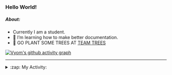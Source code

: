 ### Hello World!

##### About:
- Currently I am a student.
- 🌱 I’m learning how to make better documentation.
- 🌱 GO PLANT SOME TREES AT [TEAM TREES](https://teamtrees.org/)

[![Vyom's github activity graph](https://activity-graph.herokuapp.com/graph?username=Vyvy-vi)](https://github.com/ashutosh00710/github-readme-activity-graph)

---
<details>
  <summary>:zap: My Activity:</summary>
  
<!--START_SECTION:waka-->
![Code Time](http://img.shields.io/badge/Code%20Time-987%20hrs%2015%20mins-blue)

**I'm a Night 🦉** 

```text
🌞 Morning    90 commits     ███░░░░░░░░░░░░░░░░░░░░░░   13.72% 
🌆 Daytime    160 commits    ██████░░░░░░░░░░░░░░░░░░░   24.39% 
🌃 Evening    220 commits    ████████░░░░░░░░░░░░░░░░░   33.54% 
🌙 Night      186 commits    ███████░░░░░░░░░░░░░░░░░░   28.35%

```
📅 **I'm Most Productive on Friday** 

```text
Monday       92 commits     ███░░░░░░░░░░░░░░░░░░░░░░   14.02% 
Tuesday      102 commits    ████░░░░░░░░░░░░░░░░░░░░░   15.55% 
Wednesday    77 commits     ███░░░░░░░░░░░░░░░░░░░░░░   11.74% 
Thursday     101 commits    ███░░░░░░░░░░░░░░░░░░░░░░   15.4% 
Friday       106 commits    ████░░░░░░░░░░░░░░░░░░░░░   16.16% 
Saturday     74 commits     ██░░░░░░░░░░░░░░░░░░░░░░░   11.28% 
Sunday       104 commits    ████░░░░░░░░░░░░░░░░░░░░░   15.85%

```


📊 **This Week I Spent My Time On** 

```text
🔥 Editors: 
VS Code                  2 hrs 43 mins       █████████████████████████   100.0%

🐱‍💻 Projects: 
advent-of-code-2022      2 hrs 4 mins        ███████████████████░░░░░░   76.42% 
praise                   29 mins             ████░░░░░░░░░░░░░░░░░░░░░   18.23% 
CSF                      8 mins              █░░░░░░░░░░░░░░░░░░░░░░░░   5.35%

```


 Last Updated on 14/12/2022 14:04:18 UTC
<!--END_SECTION:waka-->
</details>
